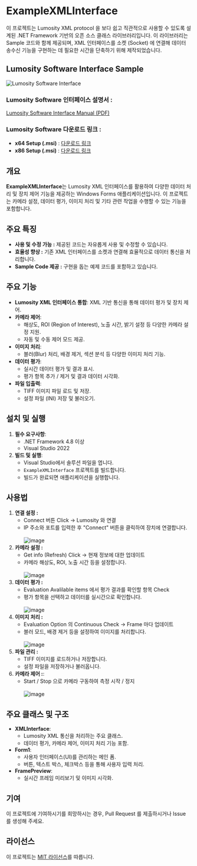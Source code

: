 # ExampleXMLInterface
이 프로젝트는 Lumosity XML protocol 을 보다 쉽고 직관적으로 사용할 수 있도록 설계된 .NET Framework 기반의 오픈 소스 클래스 라이브러리입니다. 이 라이브러리는 Sample 코드와 함께 제공되며, XML 인터페이스를 소켓 (Socket) 에 연결해 데이터 송수신 기능을 구현하는 데 필요한 시간을 단축하기 위해 제작되었습니다.

## Lumosity Software Interface Sample
![Lumosity Software Interface](https://github.com/Shinhotek/LumositySWInterface/assets/157770885/de59d64f-7c72-4cbc-93bd-d83dc79e0fc2)

### Lumosity Software 인터페이스 설명서 :
[Lumosity Software Interface Manual (PDF)](https://github.com/Shinhotek/LumositySWInterface/files/14274322/Lumosity.software.based.on.netFramework.Interface.Manual.pdf)

### Lumosity Software 다운로드 링크 :
- **x64 Setup (.msi)** : [다운로드 링크](http://gofile.me/6HWVE/RUD2fLnOa)
- **x86 Setup (.msi)** : [다운로드 링크](http://gofile.me/6HWVE/A3whil6Xx)

## 개요
**ExampleXMLInterface**는 Lumosity XML 인터페이스를 활용하여 다양한 데이터 처리 및 장치 제어 기능을 제공하는 Windows Forms 애플리케이션입니다. 이 프로젝트는 카메라 설정, 데이터 평가, 이미지 처리 및 기타 관련 작업을 수행할 수 있는 기능을 포함합니다.

## 주요 특징
- **사용 및 수정 가능 :** 제공된 코드는 자유롭게 사용 및 수정할 수 있습니다.
- **효율성 향상 :** 기존 XML 인터페이스를 소켓과 연결해 효율적으로 데이터 통신을 처리합니다.
- **Sample Code 제공 :** 구현을 돕는 예제 코드를 포함하고 있습니다.

## 주요 기능
- **Lumosity XML 인터페이스 통합**: XML 기반 통신을 통해 데이터 평가 및 장치 제어.
- **카메라 제어**:
  - 해상도, ROI (Region of Interest), 노출 시간, 밝기 설정 등 다양한 카메라 설정 지원.
  - 자동 및 수동 제어 모드 제공.
- **이미지 처리**:
  - 블러(Blur) 처리, 배경 제거, 섹션 분석 등 다양한 이미지 처리 기능.
- **데이터 평가**:
  - 실시간 데이터 평가 및 결과 표시.
  - 평가 항목 추가 / 제거 및 결과 데이터 시각화.
- **파일 입출력**:
  - TIFF 이미지 파일 로드 및 저장.
  - 설정 파일 (INI) 저장 및 불러오기.

## 설치 및 실행
1. **필수 요구사항**:
   - .NET Framework 4.8 이상
   - Visual Studio 2022
2. **빌드 및 실행**:
   - Visual Studio에서 솔루션 파일을 엽니다.
   - `ExampleXMLInterface` 프로젝트를 빌드합니다.
   - 빌드가 완료되면 애플리케이션을 실행합니다.

## 사용법
1. **연결 설정 :**
   - Connect 버튼 Click -> Lumosity 와 연결
   - IP 주소와 포트를 입력한 후 "Connect" 버튼을 클릭하여 장치에 연결합니다.</br></br>
     ![image](https://github.com/user-attachments/assets/e0135510-e1dc-4ccb-aa95-58bd57a05bd2)
2. **카메라 설정 :**
   - Get info (Refresh) Click -> 현재 정보에 대한 업데이트
   - 카메라 해상도, ROI, 노출 시간 등을 설정합니다.</br></br>
     ![image](https://github.com/user-attachments/assets/dfd8c0e4-4765-47d5-8058-6b96b36b2a28)
4. **데이터 평가 :**
   - Evaluation Avalilable items 에서 평가 결과를 확인할 항목 Check
   - 평가 항목을 선택하고 데이터를 실시간으로 확인합니다.</br></br>
     ![image](https://github.com/user-attachments/assets/a9ab48fa-ff6c-4f34-87de-55ac47a3485f)
5. **이미지 처리 :**
   - Evaluation Option 의 Continuous Check -> Frame 마다 업데이트
   - 블러 모드, 배경 제거 등을 설정하여 이미지를 처리합니다.</br></br>
     ![image](https://github.com/user-attachments/assets/4ad920d1-74fc-480f-ad3c-b6002b68ba3f)
6. **파일 관리 :**
   - TIFF 이미지를 로드하거나 저장합니다.
   - 설정 파일을 저장하거나 불러옵니다.
7. **카메라 제어 :**:
   - Start / Stop 으로 카메라 구동하여 측정 시작 / 정지</br></br>
     ![image](https://github.com/user-attachments/assets/37756c9a-08be-472e-82b6-5827e70a3a72)

## 주요 클래스 및 구조
- **XMLInterface**:
  - Lumosity XML 통신을 처리하는 주요 클래스.
  - 데이터 평가, 카메라 제어, 이미지 처리 기능 포함.
- **Form1**:
  - 사용자 인터페이스(UI)를 관리하는 메인 폼.
  - 버튼, 텍스트 박스, 체크박스 등을 통해 사용자 입력 처리.
- **FramePreview**:
  - 실시간 프레임 미리보기 및 이미지 시각화.

## 기여
이 프로젝트에 기여하시기를 희망하시는 경우, Pull Request 를 제출하시거나 Issue 를 생성해 주세요.

## 라이선스
이 프로젝트는 [MIT 라이선스](LICENSE)를 따릅니다.
